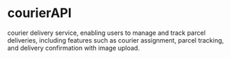 # courierAPI
courier delivery service, enabling users to manage and track parcel deliveries, including features such as courier assignment, parcel tracking, and delivery confirmation with image upload.
